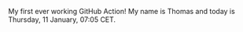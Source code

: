 My first ever working GitHub Action!
My name is Thomas and today is Thursday, 11 January, 07:05 CET. 
